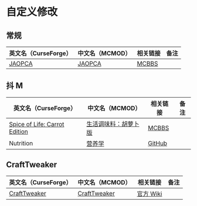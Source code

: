 # 自定义修改

## 常规

| 英文名（CurseForge）                                                      | 中文名（MCMOD）                                     | 相关链接                                              | 备注               |
| ------------------------------------------------------------------------- | --------------------------------------------------- | ----------------------------------------------------- | ------------------ |
| [JAOPCA](https://www.curseforge.com/minecraft/mc-mods/jaopca)             | [JAOPCA](https://www.mcmod.cn/class/878.html)       | [MCBBS](https://www.mcbbs.net/thread-838302-1-1.html) |                    |

## 抖 M

| 英文名（CurseForge）                                                                                       | 中文名（MCMOD）                                                  | 相关链接                                                                                                      | 备注 |
| ---------------------------------------------------------------------------------------------------------- | ---------------------------------------------------------------- | ------------------------------------------------------------------------------------------------------------- | ---- |
| [Spice of Life: Carrot Edition](https://www.curseforge.com/minecraft/mc-mods/spice-of-life-carrot-edition) | [生活调味料：胡萝卜版](https://www.mcmod.cn/class/1836.html)     | [MCBBS](https://www.mcbbs.net/thread-772478-1-1.html)                                                         |      |
| Nutrition                                                                                                  | [营养学](https://www.mcmod.cn/class/1271.html)                   | [GitHub](https://github.com/WesCook/Nutrition)                                                                |      |

## CraftTweaker

| 英文名（CurseForge）                                                            | 中文名（MCMOD）                                       | 相关链接                                  | 备注 |
| ------------------------------------------------------------------------------- | ----------------------------------------------------- | ----------------------------------------- | ---- |
| [CraftTweaker](https://www.curseforge.com/minecraft/mc-mods/crafttweaker)       | [CraftTweaker](https://www.mcmod.cn/class/669.html)   | [官方 Wiki](https://docs.blamejared.com/) |      |
